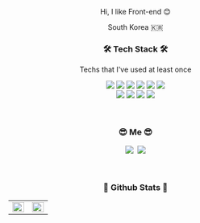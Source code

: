 <p align="center"> Hi, I like Front-end 😊</p>
<p align="center">South Korea 🇰🇷</p>

<h3 align="center">🛠 Tech Stack 🛠</h3>

<p align="center"> Techs that I've used at least once </p>

<p align="center">
  <img src="https://img.shields.io/badge/HTML5-E34F26?style=flat-square&logo=HTML5&logoColor=white"/>
  <img src="https://img.shields.io/badge/CSS3-1572B6?style=flat-square&logo=CSS3&logoColor=white"/>
  <img src="https://img.shields.io/badge/JavaScript-F7DF1E?style=flat-square&logo=JavaScript&logoColor=white"/>
  <img src="https://img.shields.io/badge/Node.js-339933?style=flat-square&logo=Node.js&logoColor=white"/>
  <img src="https://img.shields.io/badge/React-61DAFB?style=flat-square&logo=React&logoColor=white"/>
  <img src="https://img.shields.io/badge/Python-3776AB?style=flat-square&logo=Python&logoColor=white"/>  
  <br>
  <img src="https://img.shields.io/badge/Java-007396?style=flat-square&logo=Java&logoColor=white"/>  
  <img src="https://img.shields.io/badge/C-A8B9CC?style=flat-square&logo=C&logoColor=white"/>
  <img src="https://img.shields.io/badge/Django-092E20?style=flat-square&logo=Django&logoColor=white"/>  
  <img src="https://img.shields.io/badge/AWS-232F3E?style=flat-square&logo=Amazon-AWS&logoColor=white"/>
</p>

<br>
<h3 align="center"> 😎 Me 😎 </h3>
<p align="center">
  <a href="gobae.tistory.com"><img src="https://img.shields.io/badge/Tech%20Blog-000000?style=flat-square&logo=Bloglovin&logoColor=white&link=gobae.tistory.com"/></a>&nbsp
  <a href="mailto:jiho@dgu.ac.kr"><img src="https://img.shields.io/badge/Gmail-d14836?style=flat-square&logo=Gmail&logoColor=white&link=jiho@dgu.ac.kr"/></a>
</p>
<br>
<p align="center">
<h3 align="center">🤔 Github Stats 🤔</h3>
 <table><tr><td valign="top" width="50%">

 <img src="https://github-readme-stats.vercel.app/api?username=jiho-bae&show_icons=true&count_private=true&hide_border=true" align="left" style="width: 100%" />

 </td><td valign="top" width="50%">

 <img src="https://github-readme-stats.vercel.app/api/top-langs/?username=jiho-bae&hide_border=true&layout=compact" align="left" style="width: 100%" />

 </td></tr></table>  
</p>
